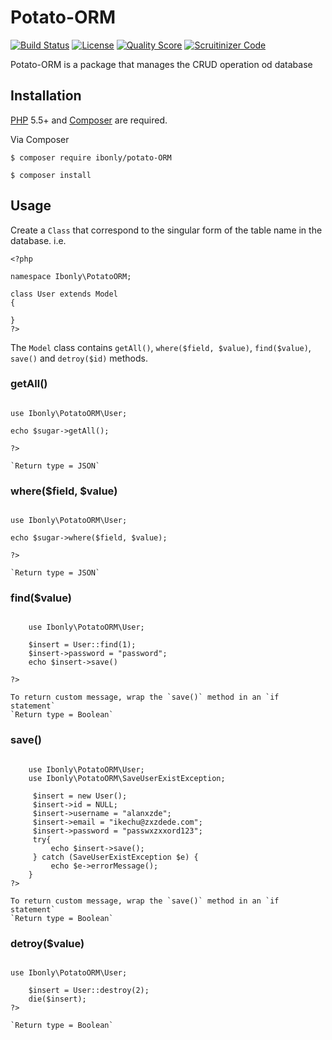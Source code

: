 # Potato-ORM

[![Build Status](https://travis-ci.org/andela-iadeniyi/Potato-ORM.svg)](https://travis-ci.org/andela-iadeniyi/Potato-ORM)
[![License](http://img.shields.io/:license-mit-blue.svg)](https://github.com/andela-iadeniyi/Potato-ORM/blob/master/LICENCE)
[![Quality Score](https://img.shields.io/scrutinizer/g/andela-iadeniyi/Potato-ORM.svg?style=flat-square)](https://scrutinizer-ci.com/g/andela-iadeniyi/Potato-ORM)
[![Scruitinizer Code](https://scrutinizer-ci.com/g/andela-iadeniyi/Potato-ORM/badges/quality-score.png?b=master)](https://scrutinizer-ci.com/g/andela-iadeniyi/Potato-ORM)

Potato-ORM is a package that manages the CRUD operation od database

## Installation

[PHP](https://php.net) 5.5+ and [Composer](https://getcomposer.org) are required.

Via Composer

```
$ composer require ibonly/potato-ORM
```

```
$ composer install
```
## Usage
Create a `Class` that correspond to the singular form of the table name in the database. i.e.

```
<?php

namespace Ibonly\PotatoORM;

class User extends Model
{

}
?>
```
The `Model` class contains `getAll()`, `where($field, $value)`, `find($value)`, `save()` and `detroy($id)` methods.

### getAll()
```<?php

use Ibonly\PotatoORM\User;

echo $sugar->getAll();

?>
```
    `Return type = JSON`

### where($field, $value)
```<?php

use Ibonly\PotatoORM\User;

echo $sugar->where($field, $value);

?>
```
    `Return type = JSON`

### find($value)
```<?php

    use Ibonly\PotatoORM\User;

    $insert = User::find(1);
    $insert->password = "password";
    echo $insert->save()

?>
```
    To return custom message, wrap the `save()` method in an `if statement`
    `Return type = Boolean`

### save()
```<?php

    use Ibonly\PotatoORM\User;
    use Ibonly\PotatoORM\SaveUserExistException;

     $insert = new User();
     $insert->id = NULL;
     $insert->username = "alanxzde";
     $insert->email = "ikechu@zxzdede.com";
     $insert->password = "passwxzxxord123";
     try{
         echo $insert->save();
     } catch (SaveUserExistException $e) {
         echo $e->errorMessage();
    }
?>
```
    To return custom message, wrap the `save()` method in an `if statement`
    `Return type = Boolean`

### detroy($value)
```<?php

use Ibonly\PotatoORM\User;

    $insert = User::destroy(2);
    die($insert);
?>
```
    `Return type = Boolean`